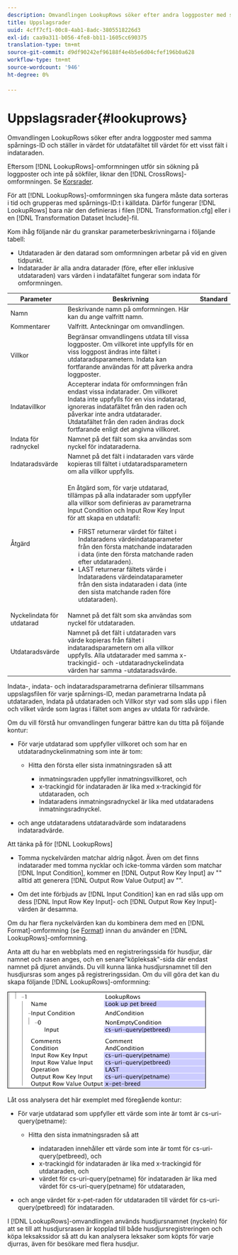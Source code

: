 ```yaml
---
description: Omvandlingen LookupRows söker efter andra loggposter med samma spårnings-ID och ställer in värdet för utdatafältet till värdet för ett visst fält i indataraden.
title: Uppslagsrader
uuid: 4cff7cf1-00c8-4ab1-8adc-3805518226d3
exl-id: caa9a311-b056-4fe8-bb11-1605cc690375
translation-type: tm+mt
source-git-commit: d9df90242ef96188f4e4b5e6d04cfef196b0a628
workflow-type: tm+mt
source-wordcount: '946'
ht-degree: 0%

---
```


# Uppslagsrader{#lookuprows}

Omvandlingen LookupRows söker efter andra loggposter med samma spårnings-ID och ställer in värdet för utdatafältet till värdet för ett visst fält i indataraden.

Eftersom [!DNL LookupRows]-omformningen utför sin sökning på loggposter och inte på sökfiler, liknar den [!DNL CrossRows]-omformningen. Se [Korsrader](../../../../../home/c-dataset-const-proc/c-data-trans/c-transf-types/c-standard-transf/c-crossrows.md#concept-fcace08804f54db397ed631cc13ff4f2).

För att [!DNL LookupRows]-omformningen ska fungera måste data sorteras i tid och grupperas med spårnings-ID:t i källdata. Därför fungerar [!DNL LookupRows] bara när den definieras i filen [!DNL Transformation.cfg] eller i en [!DNL Transformation Dataset Include]-fil.

Kom ihåg följande när du granskar parameterbeskrivningarna i följande tabell:

* Utdataraden är den datarad som omformningen arbetar på vid en given tidpunkt.
* Indatarader är alla andra datarader (före, efter eller inklusive utdataraden) vars värden i indatafältet fungerar som indata för omformningen.

<table id="table_AB68A89ECD5C45F39B8433F994BBD7D8"> 
 <thead> 
  <tr> 
   <th colname="col1" class="entry"> Parameter </th> 
   <th colname="col2" class="entry"> Beskrivning </th> 
   <th colname="col3" class="entry"> Standard </th> 
  </tr> 
 </thead>
 <tbody> 
  <tr> 
   <td colname="col1"> Namn </td> 
   <td colname="col2"> Beskrivande namn på omformningen. Här kan du ange valfritt namn. </td> 
   <td colname="col3"> </td> 
  </tr> 
  <tr> 
   <td colname="col1"> Kommentarer </td> 
   <td colname="col2"> Valfritt. Anteckningar om omvandlingen. </td> 
   <td colname="col3"> </td> 
  </tr> 
  <tr> 
   <td colname="col1"> Villkor </td> 
   <td colname="col2"> Begränsar omvandlingens utdata till vissa loggposter. Om villkoret inte uppfylls för en viss loggpost ändras inte fältet i utdataradsparametern. Indata kan fortfarande användas för att påverka andra loggposter. </td> 
   <td colname="col3"> </td> 
  </tr> 
  <tr> 
   <td colname="col1"> Indatavillkor </td> 
   <td colname="col2">Accepterar indata för omformningen från endast vissa indatarader. Om villkoret <span class="wintitle"> Indata</span> inte uppfylls för en viss indatarad, ignoreras indatafältet från den raden och påverkar inte andra utdatarader. Utdatafältet från den raden ändras dock fortfarande enligt det angivna villkoret. </td> 
   <td colname="col3"> </td> 
  </tr> 
  <tr> 
   <td colname="col1"> Indata för radnyckel </td> 
   <td colname="col2"> Namnet på det fält som ska användas som nyckel för indataraderna. </td> 
   <td colname="col3"> </td> 
  </tr> 
  <tr> 
   <td colname="col1"> Indataradsvärde </td> 
   <td colname="col2"> Namnet på det fält i indataraden vars värde kopieras till fältet i utdataradsparametern om alla villkor uppfylls. </td> 
   <td colname="col3"> </td> 
  </tr> 
  <tr> 
   <td colname="col1"> Åtgärd </td> 
   <td colname="col2"> <p>En åtgärd som, för varje utdatarad, tillämpas på alla indatarader som uppfyller alla villkor som definieras av parametrarna <span class="wintitle"> Input</span> Condition och Input Row Key Input för att skapa en utdatafil: 
     <ul id="ul_16FB152CB558497794DDED72A2F05CDD"> 
      <li id="li_22DA9F814E4E42D0B21E90B63A2A7A0E"> FIRST returnerar värdet för fältet i Indataradens värdeindataparameter från den första matchande indataraden i data (inte den första matchande raden efter utdataraden). </li> 
      <li id="li_45E00C3DE0494A1CB5C09B942088F161"> LAST returnerar fältets värde i Indataradens värdeindataparameter från den sista indataraden i data (inte den sista matchande raden före utdataraden). </li> 
     </ul> </p> </td> 
   <td colname="col3"> </td> 
  </tr> 
  <tr> 
   <td colname="col1"> Nyckelindata för utdatarad </td> 
   <td colname="col2"> Namnet på det fält som ska användas som nyckel för utdataraden. </td> 
   <td colname="col3"> </td> 
  </tr> 
  <tr> 
   <td colname="col1"> Utdataradsvärde </td> 
   <td colname="col2">Namnet på det fält i utdataraden vars värde kopieras från fältet i indataradsparametern om alla villkor uppfylls. Alla utdatarader med samma x-trackingid- och <span class="wintitle">-utdataradnyckelindata </span>värden har samma <span class="wintitle">-utdataradsvärde</span>. </td> 
   <td colname="col3"> </td> 
  </tr> 
 </tbody> 
</table>

Indata-, indata- och indataradsparametrarna definierar tillsammans uppslagsfilen för varje spårnings-ID, medan parametrarna Indata på utdataraden, Indata på utdataraden och Villkor styr vad som slås upp i filen och vilket värde som lagras i fältet som anges av utdata för radvärde.

Om du vill förstå hur omvandlingen fungerar bättre kan du titta på följande kontur:

* För varje utdatarad som uppfyller villkoret och som har en utdataradnyckelinmatning som inte är tom:

   * Hitta den första eller sista inmatningsraden så att

      * inmatningsraden uppfyller inmatningsvillkoret, och
      * x-trackingid för indataraden är lika med x-trackingid för utdataraden, och
      * Indataradens inmatningsradnyckel är lika med utdataradens inmatningsradnyckel.

* och ange utdataradens utdataradvärde som indataradens indataradvärde.

Att tänka på för [!DNL LookupRows]

* Tomma nyckelvärden matchar aldrig något. Även om det finns indatarader med tomma nycklar och icke-tomma värden som matchar [!DNL Input Condition], kommer en [!DNL Output Row Key Input] av &quot;&quot; alltid att generera [!DNL Output Row Value Output] av &quot;&quot;.

* Om det inte förbjuds av [!DNL Input Condition] kan en rad slås upp om dess [!DNL Input Row Key Input]- och [!DNL Output Row Key Input]-värden är desamma.

Om du har flera nyckelvärden kan du kombinera dem med en [!DNL Format]-omformning (se [Format](../../../../../home/c-dataset-const-proc/c-data-trans/c-transf-types/c-standard-transf/c-format.md#concept-3de04869181e4694ab072b092186684b)) innan du använder en [!DNL LookupRows]-omformning.

Anta att du har en webbplats med en registreringssida för husdjur, där namnet och rasen anges, och en senare&quot;köpleksak&quot;-sida där endast namnet på djuret används. Du vill kunna länka husdjursnamnet till den husdjursras som anges på registreringssidan. Om du vill göra det kan du skapa följande [!DNL LookupRows]-omformning:

![](assets/cfg_TransformationType_LookupRows.png)

Låt oss analysera det här exemplet med föregående kontur:

* För varje utdatarad som uppfyller ett värde som inte är tomt är cs-uri-query(petname):

   * Hitta den sista inmatningsraden så att

      * indataraden innehåller ett värde som inte är tomt för cs-uri-query(petbreed), och
      * x-trackingid för indataraden är lika med x-trackingid för utdataraden, och
      * värdet för cs-uri-query(petname) för indataraden är lika med värdet för cs-uri-query(petname) för utdataraden,

* och ange värdet för x-pet-raden för utdataraden till värdet för cs-uri-query(petbreed) för indataraden.

I [!DNL LookupRows]-omvandlingen används husdjursnamnet (nyckeln) för att se till att husdjursrasen är kopplad till både husdjursregistreringen och köpa leksakssidor så att du kan analysera leksaker som köpts för varje djurras, även för besökare med flera husdjur.
